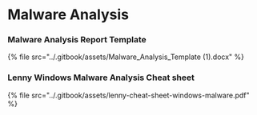 # Malware Analysis

### Malware Analysis Report Template

{% file src="../.gitbook/assets/Malware_Analysis_Template (1).docx" %}

### Lenny Windows Malware Analysis Cheat sheet

{% file src="../.gitbook/assets/lenny-cheat-sheet-windows-malware.pdf" %}

